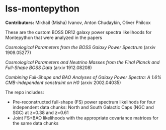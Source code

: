 # lss-montepython

**Contributors:** Mikhail (Misha) Ivanov, Anton Chudaykin, Oliver Philcox 

These are the custom BOSS DR12 galaxy power spectra likelihoods for Montepython that were analyzed in the papers 

*Cosmological Parameters from the BOSS Galaxy Power Spectrum* (arxiv 1909.05277)

*Cosmological Parameters and Neutrino Masses from the Final Planck and Full-Shape BOSS Data* (arxiv 1912.08208)

*Combining Full-Shape and BAO Analyses of Galaxy Power Spectra: A 1.6% CMB-independent constraint on H0* (arxiv 2002.04035)

The repo includes: 

* Pre-reconstructed full-shape (FS) power spectrum likelihods for four independent data chunks: North and South Galactic Caps (NGC and SGC) at z=0.38 and z=0.61
* Joint FS+BAO likelihoods with the appropriate covariance matrices for the same data chunks
